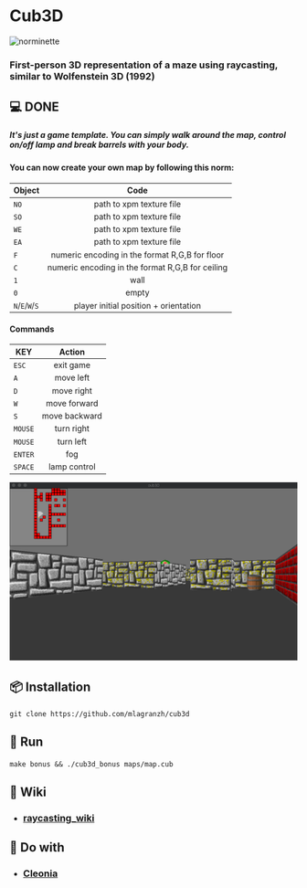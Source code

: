 # Cub3D
![norminette](https://github.com/Chloekkk/minishell/workflows/norminette/badge.svg)

### First-person 3D representation of a maze using raycasting, similar to Wolfenstein 3D (1992)

## 💻 DONE

##### It's just a game template. You can simply walk around the map, control on/off lamp and break barrels with your body.

#### You can now create your own map by following this norm:

| Object         | Code          |
| -------------  |:-------------:|
| `NO`           | path to xpm texture file|
| `SO`           | path to xpm texture file|
| `WE`           | path to xpm texture file|
| `EA`           | path to xpm texture file|
| `F`            | numeric encoding in the format R,G,B for floor|
| `C`            | numeric encoding in the format R,G,B for ceiling|
| `1`            | wall          |
| `0`            | empty         |
| `N`/`E`/`W`/`S`| player initial position + orientation|

#### Commands

| KEY           | Action        |
| ------------- |:-------------:|
| `ESC`         | exit game     |
| `A`           | move left     |
| `D`           | move right    |
| `W`           | move forward  |
| `S`           | move backward |
| `MOUSE`       | turn right    |
| `MOUSE`       | turn left     |
| `ENTER`       | fog           |
| `SPACE`       | lamp control  |

 ![Cub3D](https://github.com/Cleonia21/Cub3d/raw/88f066af53fabc5c04cb5a5ecb832e778909fc74/preview.png)

## 📦 Installation
  ```shell
  git clone https://github.com/mlagranzh/cub3d
  ```

## 🚀 Run
  ```shell
  make bonus && ./cub3d_bonus maps/map.cub
  ```

## 📖 Wiki
- ### [raycasting_wiki](https://lodev.org/cgtutor/raycasting.html)

## 💼 Do with
- ### [Cleonia](https://github.com/Cleonia21/)
